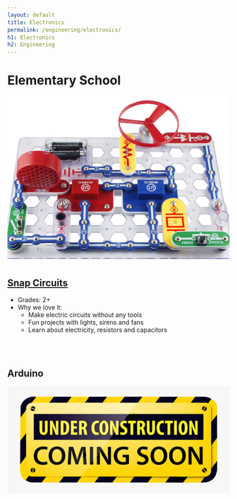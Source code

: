 ```yaml
---
layout: default
title: Electronics
permalink: /engineering/electronics/
h1: Electronics
h2: Engineering
---
```

<section50short>
  <h1>Elementary School</h1>
</section50short>

<section50>
  <img class="section50left" src="/images/engg/SnapCircuits.jpg">

  <div class="section50right">
    <h2><a href="https://www.amazon.com/Snap-Circuits-SC-300-Electronics-Exploration/dp/B0000683A4">Snap Circuits</a></h2>
<ul class="aboutl1">
  <li>Grades: 2+</li>
  <li>Why we love it: 
  <ul class="yes">
    <li>Make electric circuits without any tools</li>
    <li>Fun projects with lights, sirens and fans</li>
    <li>Learn about electricity, resistors and capacitors</li>
  </ul> </li>
</ul>

</div>
</section50>
<br>
<br>
<section50>
  <div class="section50left">
    <h2>Arduino</h2>
  </div>
  <img class="section50right" src="/images/ComingSoon.png">

<br>
<br>

